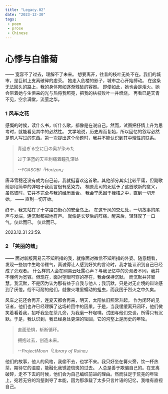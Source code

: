 ```yaml
---
title: "Legacy.02"
date: "2023-12-30"
tags:
 - poem
 - prose
 - Chinese
---
```


# 心悸与白雏菊
——
宽容不了过去，理解不了未来。
想要离开，往昔的枝叶无处不在。我们的城市，是巨树上支离破碎的虚荣。
她走入危楼的影子，城市之心开始搏动。
在这条无法回头的路上，我的身体宛如逐渐残破的容器。
即便如此，她也会是炬火。她会带着她与生俱来的光与热将我照亮，把我的枯枝败叶一并燃烧。
再看已是天青不见，空余满堂，流萤之华。

### 1  风车之花
感慨的时候，读什么书，听什么歌，都像是在说自己。然而，试图把抒情上升为思考时，就能看见其中的必然性。
文学地说，历史周而复始，所以回忆的叙写必然是前人写过的东西。第一次提出这个命题时，我并不能认识到其中理性的联系。

>青過ぎる空に目の奥が染みた
>
>过于湛蓝的天空刺痛着瞳孔深处
>
><cite>--YOASOBI「Horizon」</site>

唐泽雪穗还没有成为自己前，我就挺喜欢这首歌。其他部分其实比较平庸，但副歌前那段简单的弹唱于我而言很有感染力。
桐原亮司的死赋予了这首歌新的意义，虽然彼时，它并不完全与我的经历重合。
我会宁愿困于桎梏之中，直到一切开始。
——
直到一切开始。

终于，我又站在了十字路口街心的安全岛上。
在这千风的交汇处，一切故事的尾声与发端，连沉默都掷地有声。
就像是长梦后的阵痛。醒来后，轻轻叹了一口气。仅此而已。
仅此而已。

2023.12.31 23:59.

### 2 「美丽的鳍」
——
面对新版网易云不知所措的我，就像面对微信不知所措的外婆。随意翻看，发现一些初中生略带稚气，真诚得让人感到好笑的言论时，我才能认识到自己已经成了旁观者。
什么样的人会在网易云吐露心声？与我记忆中的旁观者不同，我并不懂何为宽容。但现在，面对望眼可穿的存在，我会保持沉默。
而沉默并非智慧。我沉默，不是因为认为那有益于自我与他人；我沉默，只是对无止境的辩论感到了厌倦。俗不可耐的他们，就像火堆里蠕动的蛆虫，而我困于烈火之中久矣。

风车之花还会再开，连夏天都会再来，明天，太阳依旧照常升起。
作为闭环的见证者，他们也许已经理解了这场轮回中的因果。于是，当我缓缓离开闭环，他们微笑着看着我，招呼我坐在茶几旁，为我磨一杯咖啡。试图与他们交谈，所得只有沉默。于是，我认识到，我已经身处更深的轮回，它的沟壑上是历史的年轮。

>直面恐惧，斩断循环。
>
>拥抱过去，创造未来。
>
><cite>--ProjectMoon「Library of Ruina」</site>

他们的故事，他人的风格，我偷不去，也学不来。我只好坐在篝火旁，饮一杯热茶，期待它的温度，能融化我锈迹斑斑的过去。
人总是善于欺骗自己的。在支离破碎，走不下去的时候，他们会为自己编织前进的理由。然而驻足于荒芜的年轮上，宛若无穷的沟壑剥夺了本能，因为那承载了太多只言片语的记忆，我唯有直视自己。